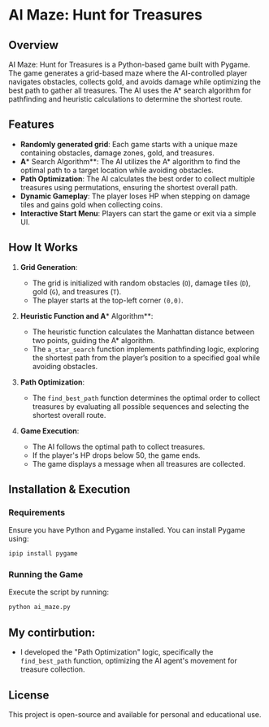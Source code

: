 # AI Maze: Hunt for Treasures

## Overview

AI Maze: Hunt for Treasures is a Python-based game built with Pygame. The game generates a grid-based maze where the AI-controlled player navigates obstacles, collects gold, and avoids damage while optimizing the best path to gather all treasures. The AI uses the A\* search algorithm for pathfinding and heuristic calculations to determine the shortest route.

## Features

- **Randomly generated grid**: Each game starts with a unique maze containing obstacles, damage zones, gold, and treasures.
- **A**\* Search Algorithm\*\*: The AI utilizes the A\* algorithm to find the optimal path to a target location while avoiding obstacles.
- **Path Optimization**: The AI calculates the best order to collect multiple treasures using permutations, ensuring the shortest overall path.
- **Dynamic Gameplay**: The player loses HP when stepping on damage tiles and gains gold when collecting coins.
- **Interactive Start Menu**: Players can start the game or exit via a simple UI.

## How It Works

1. **Grid Generation**:

   - The grid is initialized with random obstacles (`O`), damage tiles (`D`), gold (`G`), and treasures (`T`).
   - The player starts at the top-left corner `(0,0)`.

2. **Heuristic Function and A**\* Algorithm\*\*:

   - The heuristic function calculates the Manhattan distance between two points, guiding the A\* algorithm.
   - The `a_star_search` function implements pathfinding logic, exploring the shortest path from the player’s position to a specified goal while avoiding obstacles.

3. **Path Optimization**:

   - The `find_best_path` function determines the optimal order to collect treasures by evaluating all possible sequences and selecting the shortest overall route.

4. **Game Execution**:

   - The AI follows the optimal path to collect treasures.
   - If the player's HP drops below 50, the game ends.
   - The game displays a message when all treasures are collected.

## Installation & Execution

### Requirements

Ensure you have Python and Pygame installed. You can install Pygame using:

```bash
ipip install pygame
```

### Running the Game

Execute the script by running:

```bash
python ai_maze.py
```

## My contirbution:

- I developed the "Path Optimization" logic, specifically the `find_best_path` function, optimizing the AI agent's movement for treasure collection. 

## License

This project is open-source and available for personal and educational use.

